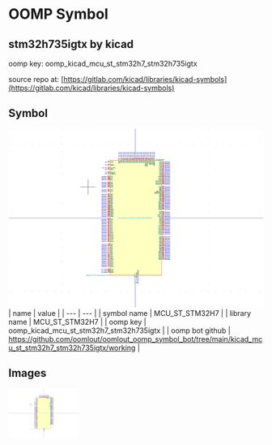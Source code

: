 # OOMP Symbol  
## stm32h735igtx  by kicad  
  
oomp key: oomp_kicad_mcu_st_stm32h7_stm32h735igtx  
  
source repo at: [https://gitlab.com/kicad/libraries/kicad-symbols](https://gitlab.com/kicad/libraries/kicad-symbols)  
## Symbol  
  
[![working.png](working_600.png)](working.png)  
| name | value | 
| --- | --- | 
| symbol name | MCU_ST_STM32H7 | 
| library name | MCU_ST_STM32H7 | 
| oomp key | oomp_kicad_mcu_st_stm32h7_stm32h735igtx | 
| oomp bot github | https://github.com/oomlout/oomlout_oomp_symbol_bot/tree/main/kicad_mcu_st_stm32h7_stm32h735igtx/working | 
## Images  
  
[![working.png](working_140.png)](working.png)  
